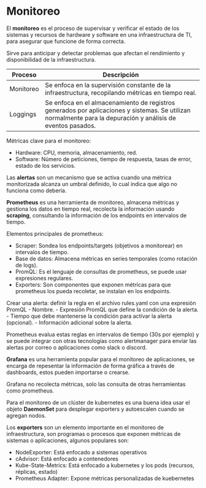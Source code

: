 
# Monitoreo

El **monitoreo** es el proceso de supervisar y verificar el estado de los sistemas y recursos de hardware y software en una infraestructura de TI, para asegurar que funcione de forma correcta.

Sirve para anticipar y detectar problemas que afectan el rendimiento y disponibilidad de la infraestructura.

| Proceso   | Descripción                                                                                                                                                  |
| --------- | ------------------------------------------------------------------------------------------------------------------------------------------------------------ |
| Monitoreo | Se enfoca en la supervisión constante de la infraestructura, recopilando métricas en tiempo real.                                                            |
| Loggings  | Se enfoca en el almacenamiento de registros generados por aplicaciones y sistemas. Se utilizan normalmente para la depuración y análisis de eventos pasados. |
Métricas clave para el monitoreo:

- Hardware: CPU, memoria, almacenamiento, red.
- Software: Número de peticiones, tiempo de respuesta, tasas de error, estado de los servicios.

Las **alertas** son un mecanismo que se activa cuando una métrica monitorizada alcanza un umbral definido, lo cual indica que algo no funciona como debería.

**Prometheus** es una herramienta de monitoreo, almacena métricas y gestiona los datos en tiempo real, recolecta la información usando **scraping**, consultando la información de los endpoints en intervalos de tiempo.

Elementos principales de prometheus:

- Scraper: Sondea los endpoints/targets (objetivos a monitorear) en intervalos de tiempo. 
- Base de datos: Almacena métricas en series temporales (como rotación de logs).
- PromQL: Es el lenguaje de consultas de prometheus, se puede usar expresiones regulares.
- Exporters: Son componentes que exponen métricas para que prometheus los pueda recoletar, se instalan en los endpoints.

Crear una alerta: definir la regla en el archivo rules.yaml con una expresión PromQL
	- Nombre.
	- Expresión PromQL que define la condición de la alerta.
	- Tiempo que debe mantenerse la condición para activar la alerta (opcional).
	- Información adicional sobre la alerta.

Prometheus evalua estas reglas en intervalos de tiempo (30s por ejemplo) y se puede integrar con otras tecnologías como alertmanager para enviar las alertas por correo o aplicaciones como slack o discord.

**Grafana** es una herramienta popular para el monitoreo de aplicaciones, se encarga de repesentar la información de forma gráfica a través de dashboards, estos pueden importarse o crearse.

Grafana no recolecta métricas, solo las consulta de otras herramientas como prometheus.

Para el monitoreo de un clúster de kubernetes es una buena idea usar el objeto **DaemonSet** para desplegar exporters y autoescalen cuando se agregan nodos.

Los **exporters** son un elemento importante en el monitoreo de infraestructura, son programas o procesos que exponen métricas de sistemas o aplicaciones, algunos populares son:

- NodeExporter: Está enfocado a sistemas operativos
- cAdvisor: Está enfocado a contenedores
- Kube-State-Metrics: Está enfocado a kubernetes y los pods (recursos, réplicas, estado)
- Prometheus Adapter: Expone métricas personalizadas de kuebernetes

